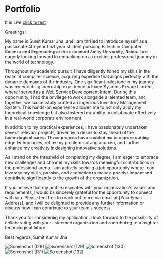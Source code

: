 # Portfolio

It is Live [click to test](https://sumitjha2001.github.io/Portfolio/)

Greetings!

My name is Sumit Kumar Jha, and I am thrilled to introduce myself as a passionate 4th-year final year student pursuing B.Tech in Computer Science and Engineering at the esteemed Amity University, Noida. I am eagerly looking forward to embarking on an exciting professional journey in the world of technology.

Throughout my academic pursuit, I have diligently honed my skills in the realm of computer science, acquiring expertise that aligns perfectly with the dynamic demands of the industry. One significant milestone in my journey was my enriching internship experience at Inxee Systems Private Limited, where I served as a Web Service Development Intern. During this opportunity, I had the privilege to work alongside a talented team, and together, we successfully crafted an ingenious Inventory Management System. This hands-on experience allowed me to not only apply my theoretical knowledge but also fostered my ability to collaborate effectively in a real-world corporate environment.

In addition to my practical experiences, I have passionately undertaken several relevant projects, driven by a desire to stay ahead of the technological curve. These projects have enabled me to explore cutting-edge technologies, refine my problem-solving acumen, and further enhance my creativity in designing innovative solutions.

As I stand on the threshold of completing my degree, I am eager to embrace new challenges and channel my skills towards meaningful contributions in the professional arena. I am actively seeking a job opportunity where I can leverage my skills, passion, and dedication to make a positive impact and contribute significantly to the growth of the organization.

If you believe that my profile resonates with your organization's values and requirements, I would be sincerely grateful for the opportunity to connect with you. Please feel free to reach out to me via email at [Your Email Address], and I will be delighted to provide any further information or discuss how I can contribute to your team's success.

Thank you for considering my application. I look forward to the possibility of collaborating with your esteemed organization and contributing to a brighter technological future.

Best regards,
Sumit Kumar Jha









![Screenshot (128)](https://github.com/sumitjha2001/Portfolio/assets/74947129/d885094b-8f31-4da2-9ea6-e13e110194e6)
![Screenshot (129)](https://github.com/sumitjha2001/Portfolio/assets/74947129/27f74b58-39cd-4126-9eb5-d45126dfc9e5)
![Screenshot (130)](https://github.com/sumitjha2001/Portfolio/assets/74947129/48273a3b-b1e8-4b15-982f-2d2a080cc6fa)
![Screenshot (131)](https://github.com/sumitjha2001/Portfolio/assets/74947129/4fb984e4-126c-4ccb-9eb1-d99fd21b69d8)
![Screenshot (132)](https://github.com/sumitjha2001/Portfolio/assets/74947129/a5b21d5b-54a5-4345-97ce-29f0a17eba90)

